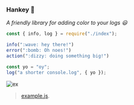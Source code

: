 ### Hankey :hankey:


*A friendly library for adding color to your logs :smiley:*

```js
const { info, log } = require("./index");

info(":wave: hey there!")
error(":bomb: Oh noes!")
action(":dizzy: doing something big!")

const yo = "oy";
log("a shorter console.log", { yo });
```

![ex]

> [example.js](./example.js).


[ex]:https://shipusercontent.com/11f6e692a73e3b7e43c6e5e4c2852e67/Screen%20Shot%202017-10-18%20at%203.57.38%20PM.png
